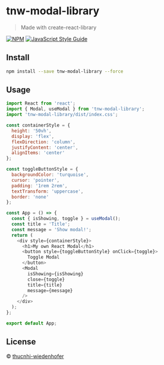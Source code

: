 # tnw-modal-library

> Made with create-react-library

[![NPM](https://img.shields.io/npm/v/tnw-modal-library.svg)](https://www.npmjs.com/package/tnw-modal-library) [![JavaScript Style Guide](https://img.shields.io/badge/code_style-standard-brightgreen.svg)](https://standardjs.com)

## Install

```bash
npm install --save tnw-modal-library --force
```

## Usage

```js
import React from 'react';
import { Modal, useModal } from 'tnw-modal-library';
import 'tnw-modal-library/dist/index.css';

const containerStyle = {
  height: '50vh',
  display: 'flex',
  flexDirection: 'column',
  justifyContent: 'center',
  alignItems: 'center'
};

const toggleButtonStyle = {
  backgroundColor: 'turquoise',
  cursor: 'pointer',
  padding: '1rem 2rem',
  textTransform: 'uppercase',
  border: 'none'
};

const App = () => {
  const { isShowing, toggle } = useModal();
  const title = 'Title';
  const message = 'Show modal!';
  return (
    <div style={containerStyle}>
      <h1>My own React Modal</h1>
      <button style={toggleButtonStyle} onClick={toggle}>
        Toggle Modal
      </button>
      <Modal
        isShowing={isShowing}
        close={toggle}
        title={title}
        message={message}
      />
    </div>
  );
};

export default App;
```

## License

© [thucnhi-wiedenhofer](https://github.com/thucnhi-wiedenhofer)
